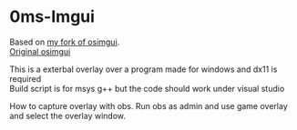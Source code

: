 # 0ms-Imgui

Based on [my fork of osimgui](https://github.com/wwidlishy/OS-ImGui-VsyncControll).  
[Original osimgui](https://github.com/TKazer/OS-ImGui)

This is a exterbal overlay over a program made for windows and dx11 is required  
Build script is for msys g++ but the code should work under visual studio  

How to capture overlay with obs.
Run obs as admin and use game overlay and select the overlay window.
